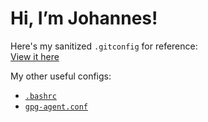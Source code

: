 # Hi, I’m Johannes!

Here's my sanitized `.gitconfig` for reference:  
[View it here](dotfiles/.gitconfig)

My other useful configs:
- [`.bashrc`](dotfiles/.bashrc)  
- [`gpg-agent.conf`](dotfiles/gpg-agent.conf)
